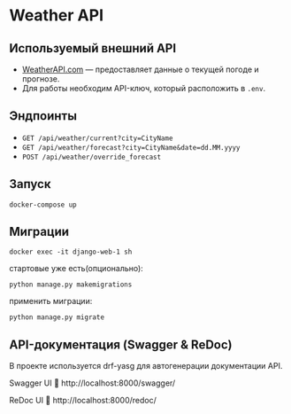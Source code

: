 # Weather API

## Используемый внешний API

- [WeatherAPI.com](https://www.weatherapi.com/) — предоставляет данные о текущей погоде и прогнозе.
- Для работы необходим API-ключ, который расположить в `.env`.

## Эндпоинты

- `GET /api/weather/current?city=CityName`
- `GET /api/weather/forecast?city=CityName&date=dd.MM.yyyy`
- `POST /api/weather/override_forecast`

## Запуск

```
docker-compose up
```

## Миграции

```
docker exec -it django-web-1 sh
```

стартовые уже есть(опционально):

```
python manage.py makemigrations
```

применить миграции:

```
python manage.py migrate
```

## API-документация (Swagger & ReDoc)

В проекте используется drf-yasg для автогенерации документации API.

Swagger UI
📎 http://localhost:8000/swagger/

ReDoc UI
📎 http://localhost:8000/redoc/
